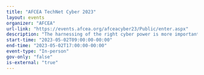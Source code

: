 ```yaml
---
title: "AFCEA TechNet Cyber 2023"
layout: events
organizer: "AFCEA"
url-link: "https://events.afcea.org/afceacyber23/Public/enter.aspx"
description: "The harnessing of the right cyber power is more important than ever in a domain deluged by persistent attacks and simultaneous sophisticated campaigns that threaten global political, economic and security interests. A flagship event, AFCEA’s TechNet Cyber serves as a center of gravity for a whole-of-government effort to bring together the policy, strategic architecture, operations and C2— along with the joint capabilities—needed to meet the global security challenges and successfully operate in a digital environment. Join us in Baltimore and be a part of the conversation led by U.S. Cyber Command, DISA, the DoD CIO, and numerous industry and academia partners to deliver solutions for this enduring, no-fail mission."
start-time: "2023-05-02T09:00:00-00:00"
end-time: "2023-05-02T17:00:00-00:00"
event-type: "In-person"
gov-only: "false"
is-external: "true"
---
```

